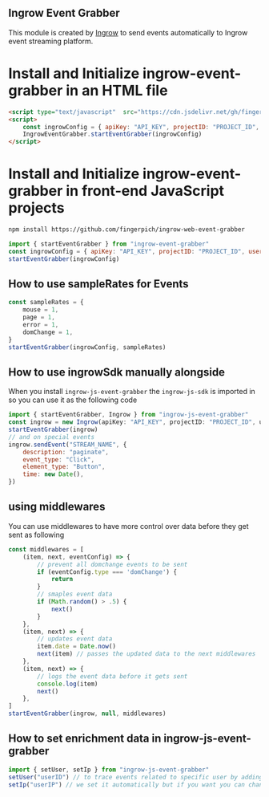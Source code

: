## Ingrow Event Grabber
This module is created by [Ingrow](https://ingrow.co) to send events automatically to Ingrow event streaming platform.

# Install and Initialize ingrow-event-grabber in an HTML file
```HTML
<script type="text/javascript"  src="https://cdn.jsdelivr.net/gh/fingerpich/ingrow-web-event-grabber@latest/dist/bundle.min.js"></script>
<script>
    const ingrowConfig = { apiKey: "API_KEY", projectID: "PROJECT_ID", userID: "" }
    IngrowEventGrabber.startEventGrabber(ingrowConfig)
</script>
```

# Install and Initialize ingrow-event-grabber in front-end JavaScript projects

```sh
npm install https://github.com/fingerpich/ingrow-web-event-grabber
```
```js
import { startEventGrabber } from "ingrow-event-grabber"
const ingrowConfig = { apiKey: "API_KEY", projectID: "PROJECT_ID", userID: "" }
startEventGrabber(ingrowConfig)
```

## How to use sampleRates for Events
```js
const sampleRates = {
    mouse = 1, 
    page = 1,
    error = 1,
    domChange = 1,
}
startEventGrabber(ingrowConfig, sampleRates)
```

## How to use ingrowSdk manually alongside
When you install `ingrow-js-event-grabber` the `ingrow-js-sdk` is imported in so you can use it as the following code

```js
import { startEventGrabber, Ingrow } from "ingrow-js-event-grabber"
const ingrow = new Ingrow(apiKey: "API_KEY", projectID: "PROJECT_ID", user: "" )
startEventGrabber(ingrow)
// and on special events
ingrow.sendEvent("STREAM_NAME", {
    description: "paginate",
    event_type: "Click",
    element_type: "Button",
    time: new Date(),
})
```

## using middlewares
You can use middlewares to have more control over data before they get sent as following
```js
const middlewares = [
    (item, next, eventConfig) => {
        // prevent all domchange events to be sent
        if (eventConfig.type === 'domChange') {
            return
        }
        // smaples event data
        if (Math.random() > .5) {
            next()
        }
    },
    (item, next) => {
        // updates event data 
        item.date = Date.now()
        next(item) // passes the updated data to the next middlewares
    },
    (item, next) => {
        // logs the event data before it gets sent
        console.log(item)
        next() 
    },
]
startEventGrabber(ingrow, null, middlewares)
```

## How to set enrichment data in ingrow-js-event-grabber
```js
import { setUser, setIp } from "ingrow-js-event-grabber"
setUser("userID") // to trace events related to specific user by adding userID when user logged in
setIp("userIP") // we set it automatically but if you want you can change it
```